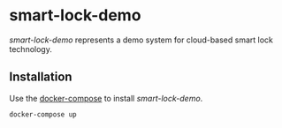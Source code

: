 # smart-lock-demo

_smart-lock-demo_ represents a demo system for cloud-based smart lock technology.

## Installation

Use the [docker-compose](https://docs.docker.com/compose/) to install _smart-lock-demo_.

```bash
docker-compose up
```
